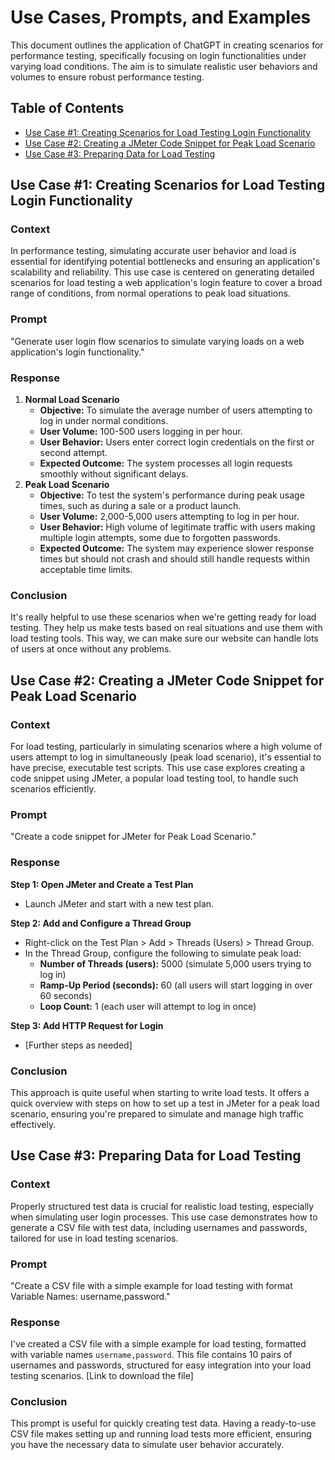 # Use Cases, Prompts, and Examples

This document outlines the application of ChatGPT in creating scenarios for performance testing, specifically focusing on login functionalities under varying load conditions. The aim is to simulate realistic user behaviors and volumes to ensure robust performance testing.

## Table of Contents

- [Use Case #1: Creating Scenarios for Load Testing Login Functionality](#use-case-1-creating-scenarios-for-load-testing-login-functionality)
- [Use Case #2: Creating a JMeter Code Snippet for Peak Load Scenario](#use-case-2-creating-a-jmeter-code-snippet-for-peak-load-scenario)
- [Use Case #3: Preparing Data for Load Testing](#use-case-3-preparing-data-for-load-testing)

## Use Case #1: Creating Scenarios for Load Testing Login Functionality

### Context

In performance testing, simulating accurate user behavior and load is essential for identifying potential bottlenecks and ensuring an application's scalability and reliability. This use case is centered on generating detailed scenarios for load testing a web application's login feature to cover a broad range of conditions, from normal operations to peak load situations.

### Prompt

"Generate user login flow scenarios to simulate varying loads on a web application's login functionality."

### Response

1. **Normal Load Scenario**
   - **Objective:** To simulate the average number of users attempting to log in under normal conditions.
   - **User Volume:** 100-500 users logging in per hour.
   - **User Behavior:** Users enter correct login credentials on the first or second attempt.
   - **Expected Outcome:** The system processes all login requests smoothly without significant delays.
2. **Peak Load Scenario**
   - **Objective:** To test the system's performance during peak usage times, such as during a sale or a product launch.
   - **User Volume:** 2,000-5,000 users attempting to log in per hour.
   - **User Behavior:** High volume of legitimate traffic with users making multiple login attempts, some due to forgotten passwords.
   - **Expected Outcome:** The system may experience slower response times but should not crash and should still handle requests within acceptable time limits.

### Conclusion

It's really helpful to use these scenarios when we're getting ready for load testing. They help us make tests based on real situations and use them with load testing tools. This way, we can make sure our website can handle lots of users at once without any problems.

## Use Case #2: Creating a JMeter Code Snippet for Peak Load Scenario

### Context

For load testing, particularly in simulating scenarios where a high volume of users attempt to log in simultaneously (peak load scenario), it's essential to have precise, executable test scripts. This use case explores creating a code snippet using JMeter, a popular load testing tool, to handle such scenarios efficiently.

### Prompt

"Create a code snippet for JMeter for Peak Load Scenario."

### Response

**Step 1: Open JMeter and Create a Test Plan**

- Launch JMeter and start with a new test plan.

**Step 2: Add and Configure a Thread Group**

- Right-click on the Test Plan > Add > Threads (Users) > Thread Group.
- In the Thread Group, configure the following to simulate peak load:
  - **Number of Threads (users):** 5000 (simulate 5,000 users trying to log in)
  - **Ramp-Up Period (seconds):** 60 (all users will start logging in over 60 seconds)
  - **Loop Count:** 1 (each user will attempt to log in once)

**Step 3: Add HTTP Request for Login**

- [Further steps as needed]

### Conclusion

This approach is quite useful when starting to write load tests. It offers a quick overview with steps on how to set up a test in JMeter for a peak load scenario, ensuring you're prepared to simulate and manage high traffic effectively.

## Use Case #3: Preparing Data for Load Testing

### Context

Properly structured test data is crucial for realistic load testing, especially when simulating user login processes. This use case demonstrates how to generate a CSV file with test data, including usernames and passwords, tailored for use in load testing scenarios.

### Prompt

"Create a CSV file with a simple example for load testing with format Variable Names: username,password."

### Response

I've created a CSV file with a simple example for load testing, formatted with variable names `username,password`. This file contains 10 pairs of usernames and passwords, structured for easy integration into your load testing scenarios. [Link to download the file]

### Conclusion

This prompt is useful for quickly creating test data. Having a ready-to-use CSV file makes setting up and running load tests more efficient, ensuring you have the necessary data to simulate user behavior accurately.
